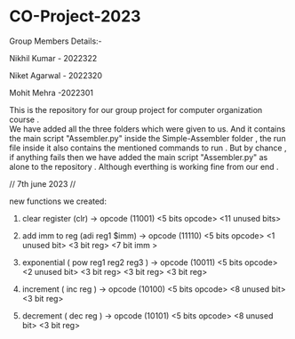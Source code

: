 # CO-Project-2023
Group Members Details:-

  Nikhil Kumar - 2022322
  
  Niket Agarwal - 2022320

  Mohit Mehra -2022301
  
  
This is the repository for our group project for computer organization course .  
We have added all the three folders which were given to us. And it contains the main script "Assembler.py" inside the Simple-Assembler folder , the run file inside it also contains the mentioned commands to run . 
But by chance , if anything  fails then we have added the main script "Assembler.py" as alone to the repository . Although everthing is working fine from our end .  


//     7th june 2023       //

new functions we created:

1) clear register (clr) -> 
                            opcode (11001) 
                            <5 bits opcode> <11 unused bits>
                            
2) add imm to reg (adi reg1 $imm) ->
                             opcode (11110)
                             <5 bits opcode> <1 unused bit> <3 bit reg> <7 bit imm >
                             
3) exponential ( pow reg1 reg2 reg3 ) ->
                             opcode (10011)
                             <5 bits opcode> <2 unused bit> <3 bit reg> <3 bit reg> <3 bit reg>
            
4) increment ( inc reg ) ->
                             opcode (10100)
                             <5 bits opcode> <8 unused bit> <3 bit reg>
                             
5) decrement ( dec reg ) ->
                             opcode (10101)
                             <5 bits opcode> <8 unused bit> <3 bit reg>
                             
                             
                             
               
                             
          
                 
